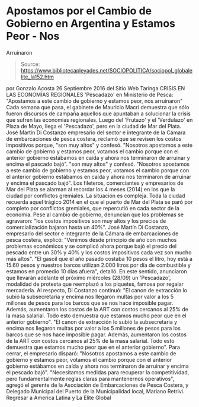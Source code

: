 # Apostamos por el Cambio de Gobierno en Argentina y Estamos Peor - Nos 
Arruinaron

> Source: https://www.bibliotecapleyades.net/SOCIOPOLITICA/sociopol_globalelite_la152.htm

por Gonzalo Acosta 26 Septiembre 2016
del Sitio Web Taringa
CRISIS EN LAS ECONOMÍAS REGIONALES 'Pescadazo' en Ministerio de Pesca:
"Apostamos a este cambio de gobierno
y estamos peor, nos arruinaron"
Cada semana que pasa, el gabinete de Mauricio Macri demuestra que sólo fueron discursos de campaña aquellos que apuntaban a solucionar la crisis que sufren las economías regionales.
Luego del 'Frutazo' y el 'Verdulazo' en Plaza de Mayo, llega el 'Pescadazo', pero en la ciudad de Mar del Plata.
José Martín Di Costanzo empresario del sector e integrante de la Cámara de embarcaciones de pesca costera, reclamó que se revisen los costos impositivos porque,
"son muy altos" y confesó. "Nosotros apostamos a este cambio de gobierno y estamos peor, votamos el cambio porque con el anterior gobierno estábamos en caída y ahora nos terminaron de arruinar y encima el pascado bajó".
"son muy altos" y confesó.
"Nosotros apostamos a este cambio de gobierno y estamos peor, votamos el cambio porque con el anterior gobierno estábamos en caída y ahora nos terminaron de arruinar y encima el pascado bajó".
Los fileteros, comerciantes y empresarios de Mar del Plata se alarman al recordar los 4 meses (2014)
en los que la ciudad por conflictos gremiales.
La situación es compleja.
Toda la ciudad recuerda aquel trágico 2014 en el que el puerto de Mar del Plata se paró por completo por conflictos gremiales, que repercutió en cada sector de la economía. Pese al cambio de gobierno, denuncian que los problemas se agravaron:
"los costos impositivos son muy altos y los precios de comercialización bajaron hasta un 40%".
José Martín Di Costanzo, empresario del sector e integrante de la Cámara de embarcaciones de pesca costera, explicó:
"Venimos desde principio de año con muchos problemas económicos y se complicó ahora porque bajó el precio del pescado entre un 30% y 40% y los costos impositivos cada vez son mucho más altos". "El gasoil que el año pasado costaba 10 pesos el litro, hoy está a 15.60 pesos y nuestros barcos utilizan 2.000 litros por día de combustible y estamos en promedio 10 días afuera", detalló.
En este sentido, anunciaron que llevarán adelante el próximo miércoles (28/09) un 'Pescadazo', modalidad de protesta que reemplazó a los piquetes, famosa por regalar mercadería. Al respecto, Di Costanzo continuó:
"El canon de extracción lo subió la subsecretaria y encima nos llegaron multas por valor a los 5 millones de pesos para los barcos que se nos hace imposible pagar. Además, aumentaron los costos de la ART con costos cercanos al 25% de la masa salarial. Todo esto demuestra que estamos mucho peor que en el anterior gobierno".
"El canon de extracción lo subió la subsecretaria y encima nos llegaron multas por valor a los 5 millones de pesos para los barcos que se nos hace imposible pagar.
Además, aumentaron los costos de la ART con costos cercanos al 25% de la masa salarial. Todo esto demuestra que estamos mucho peor que en el anterior gobierno".
Para cerrar, el empresario disparó:
"Nosotros apostamos a este cambio de gobierno y estamos peor, votamos el cambio porque con el anterior gobierno estábamos en caída y ahora nos terminaron de arruinar y encima el pescado bajó". "Necesitamos medidas para recuperar la competitividad, pero fundamentalmente reglas claras para mantenernos operativos", agregó el gerente de la Asociación de Embarcaciones de Pesca Costera, y Delegado Municipal del Puerto de la Municipalidad local, Mariano Retrivi.
Regresar a America Latina y La Elite Global

